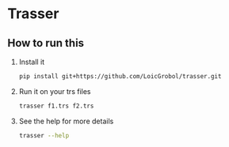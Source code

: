 Trasser
=======

## How to run this

1. Install it

   ```bash
   pip install git+https://github.com/LoicGrobol/trasser.git
   ```

2. Run it on your trs files

   ```bash
   trasser f1.trs f2.trs
   ```

3. See the help for more details

   ```bash
   trasser --help
   ```
